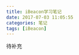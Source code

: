 ```yaml
---
title: iBeacon学习笔记
date: 2017-07-03 11:05:55
categories: 笔记
tags: [iBeacon]
---
```


待补充
<!--more-->
